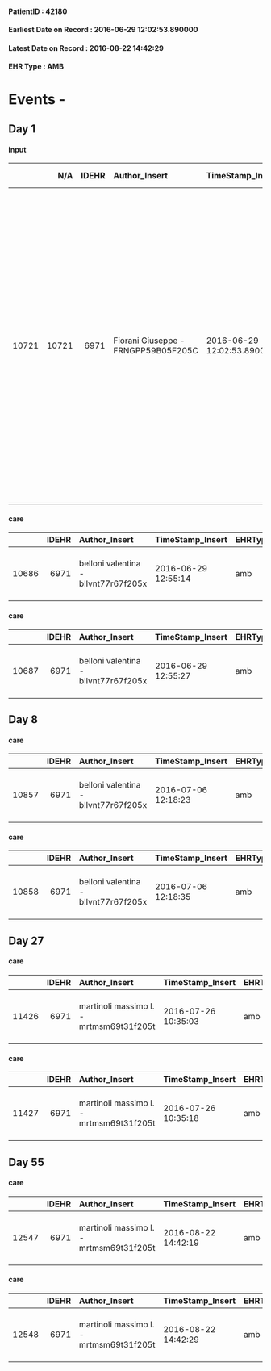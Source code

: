 
#### PatientID : 42180
#### Earliest Date on Record : 2016-06-29 12:02:53.890000
#### Latest Date on Record : 2016-08-22 14:42:29
#### EHR Type : AMB

# Events - 

## Day 1

#### input
|       |    N/A |   IDEHR | Author_Insert                       | TimeStamp_Insert           | EHRType   |   PatientID |   IDDigitalSignDocument | persone_vicine   |   Unnamed: 0_x.1 |   IDANAMNESI_SOCIALE | Patient   | FamigliaAltro   | Paziente_T   | FamigliaAltro_T   |   Non_Rilevabile_x.1 | Note_Non_Rilevabile_x.1   | opt_Problemi   | Note_I                                                                                                                                                                                                                                                                                                                                                                                                                                                               | ds_note_timori                                                                                                                                                                                                                             | opt_paziente_a   | opt_famiglia_a      | opt_adeguatezza   | opt_paziente_solo   | ds_note_con                                                                                                                                                                                              | opt_presente_assente   | Presenza_minori   | Caregiver_principale   | opt_capacita     | opt_necessario   | opt_presente   | opt_risorse_ec   | opt_paziente_psi   | opt_Ins_vol   | opt_paziente_ad   | opt_caregiver_ad   | opt_esenzione   | opt_inv_civile   |   invalidita_perc | ds_codice_es   | Needs     | Domestic partnership   | Fragility                    | opt_disponibilita_f   | opt_indennita_acc   | opt_legge   | opt_famiglia_psi   | opt_disponibilit_paz   |
|------:|-------:|--------:|:------------------------------------|:---------------------------|:----------|------------:|------------------------:|:-----------------|-----------------:|---------------------:|:----------|:----------------|:-------------|:------------------|---------------------:|:--------------------------|:---------------|:---------------------------------------------------------------------------------------------------------------------------------------------------------------------------------------------------------------------------------------------------------------------------------------------------------------------------------------------------------------------------------------------------------------------------------------------------------------------|:-------------------------------------------------------------------------------------------------------------------------------------------------------------------------------------------------------------------------------------------|:-----------------|:--------------------|:------------------|:--------------------|:---------------------------------------------------------------------------------------------------------------------------------------------------------------------------------------------------------|:-----------------------|:------------------|:-----------------------|:-----------------|:-----------------|:---------------|:-----------------|:-------------------|:--------------|:------------------|:-------------------|:----------------|:-----------------|------------------:|:---------------|:----------|:-----------------------|:-----------------------------|:----------------------|:--------------------|:------------|:-------------------|:-----------------------|
| 10721 |  10721 |    6971 | Fiorani Giuseppe - FRNGPP59B05F205C | 2016-06-29 12:02:53.890000 | AMB       |       42180 |                  410421 | N/A              |             3581 |                 2339 | Si#1      | Si#1            | No#0         | No#0              |                    0 | NR                        | No#0           | La pz √® stata informata del peggioramento e della necessit√† di sospendere la terapia sistemica in atto per peggioramento dei sintomi.Le figlie,pur informate del peggioramento dei sintomi,soprattutto della dispnea,hanno rifiutato la soluzione a loro proposta di un trasferimento all'hospice del Trivulzio, accettando temporaneamente il rientro al domicilio per verificare la possibilit√† di margini di miglioramento,nella speranza di riprendere la CT. | Dal colloquio con la figlia Livia non ho evidenziato particolari timori.Segnalo un'area illusionale ampia da parte delle figlie,nonostante sia stata fatta a loro la comunicazione da parte dei sanitari di interruzione delle linee di CT | Indefinite#2     | Sovradimensionate#0 | Da valutare#2     | No#0                | La pz √® vedova da circa 30 anni e vive con le due figlie i aa 43 e MonicaAlina di aa 33,le quali gestiscono a Milano una lavanderia.Dopo la dimissione,la pz verr√† assistita dalla figlia Monica Alina | Presente#1             | No#0              | Le due figlie          | Incrementabile#1 | No#0             | No#0           | Da valutare#2    | No#0               | No#0          | Totale#2          | Totale#2           | Si#1            | Si#1             |               100 | IC14           | Clinici#0 | Figli#2                | sovraccarico assistenziale#4 | No#0                  | Si#1                | No#0        | No#0               | No#0                   |

#### care
|       |   IDEHR | Author_Insert                        | TimeStamp_Insert    | EHRType   |   PatientID |   IDGESTIONE_AUSILI |   ds_ncons |   opt_annulla_consegna | dt_Ric_consegna     | dt_ric_cons_forn    | opt_ausilio                                     |
|------:|--------:|:-------------------------------------|:--------------------|:----------|------------:|--------------------:|-----------:|-----------------------:|:--------------------|:--------------------|:------------------------------------------------|
| 10686 |    6971 | belloni valentina - bllvnt77r67f205x | 2016-06-29 12:55:14 | amb       |       42180 |               10582 |      28148 |                      0 | 2016-06-29 00:00:00 | 2016-06-29 00:00:00 | electronic articulated bed with side rails # 14 |

#### care
|       |   IDEHR | Author_Insert                        | TimeStamp_Insert    | EHRType   |   PatientID |   IDGESTIONE_AUSILI |   ds_ncons |   opt_annulla_consegna | dt_Ric_consegna     | dt_ric_cons_forn    | opt_ausilio                             |
|------:|--------:|:-------------------------------------|:--------------------|:----------|------------:|--------------------:|-----------:|-----------------------:|:--------------------|:--------------------|:----------------------------------------|
| 10687 |    6971 | belloni valentina - bllvnt77r67f205x | 2016-06-29 12:55:27 | amb       |       42180 |               10583 |      28148 |                      0 | 2016-06-29 00:00:00 | 2016-06-29 00:00:00 | antid air mattress with compressor # 16 |


## Day 8

#### care
|       |   IDEHR | Author_Insert                        | TimeStamp_Insert    | EHRType   |   PatientID |   IDGESTIONE_AUSILI |   ds_ncons |   ds_nritiro |   opt_annulla_consegna | dt_Ric_consegna     | dt_ric_cons_forn    | dt_ric_ritiro       | dt_ric_ritiro_forn   | opt_ausilio                                     |
|------:|--------:|:-------------------------------------|:--------------------|:----------|------------:|--------------------:|-----------:|-------------:|-----------------------:|:--------------------|:--------------------|:--------------------|:---------------------|:------------------------------------------------|
| 10857 |    6971 | belloni valentina - bllvnt77r67f205x | 2016-07-06 12:18:23 | amb       |       42180 |               10754 |      28148 |        28213 |                      0 | 2016-06-29 00:00:00 | 2016-06-29 00:00:00 | 2016-07-06 00:00:00 | 2016-07-06 00:00:00  | electronic articulated bed with side rails # 14 |

#### care
|       |   IDEHR | Author_Insert                        | TimeStamp_Insert    | EHRType   |   PatientID |   IDGESTIONE_AUSILI |   ds_ncons |   ds_nritiro |   opt_annulla_consegna | dt_Ric_consegna     | dt_ric_cons_forn    | dt_ric_ritiro       | dt_ric_ritiro_forn   | opt_ausilio                             |
|------:|--------:|:-------------------------------------|:--------------------|:----------|------------:|--------------------:|-----------:|-------------:|-----------------------:|:--------------------|:--------------------|:--------------------|:---------------------|:----------------------------------------|
| 10858 |    6971 | belloni valentina - bllvnt77r67f205x | 2016-07-06 12:18:35 | amb       |       42180 |               10755 |      28148 |        28213 |                      0 | 2016-06-29 00:00:00 | 2016-06-29 00:00:00 | 2016-07-06 00:00:00 | 2016-07-06 00:00:00  | antid air mattress with compressor # 16 |


## Day 27

#### care
|       |   IDEHR | Author_Insert                           | TimeStamp_Insert    | EHRType   |   PatientID |   IDGESTIONE_AUSILI |   ds_ncons |   ds_nbolla | dt_consegna         |   ds_nritiro |   opt_annulla_consegna | dt_Ric_consegna     | dt_ric_cons_forn    | dt_ric_ritiro       | dt_ric_ritiro_forn   | opt_ausilio                                     |
|------:|--------:|:----------------------------------------|:--------------------|:----------|------------:|--------------------:|-----------:|------------:|:--------------------|-------------:|-----------------------:|:--------------------|:--------------------|:--------------------|:---------------------|:------------------------------------------------|
| 11426 |    6971 | martinoli massimo l. - mrtmsm69t31f205t | 2016-07-26 10:35:03 | amb       |       42180 |               11324 |      28148 |         706 | 2016-06-30 00:00:00 |        28213 |                      0 | 2016-06-29 00:00:00 | 2016-06-29 00:00:00 | 2016-07-06 00:00:00 | 2016-07-06 00:00:00  | electronic articulated bed with side rails # 14 |

#### care
|       |   IDEHR | Author_Insert                           | TimeStamp_Insert    | EHRType   |   PatientID |   IDGESTIONE_AUSILI |   ds_ncons |   ds_nbolla | dt_consegna         |   ds_nritiro |   opt_annulla_consegna | dt_Ric_consegna     | dt_ric_cons_forn    | dt_ric_ritiro       | dt_ric_ritiro_forn   | opt_ausilio                             |
|------:|--------:|:----------------------------------------|:--------------------|:----------|------------:|--------------------:|-----------:|------------:|:--------------------|-------------:|-----------------------:|:--------------------|:--------------------|:--------------------|:---------------------|:----------------------------------------|
| 11427 |    6971 | martinoli massimo l. - mrtmsm69t31f205t | 2016-07-26 10:35:18 | amb       |       42180 |               11325 |      28148 |         706 | 2016-06-30 00:00:00 |        28213 |                      0 | 2016-06-29 00:00:00 | 2016-06-29 00:00:00 | 2016-07-06 00:00:00 | 2016-07-06 00:00:00  | antid air mattress with compressor # 16 |


## Day 55

#### care
|       |   IDEHR | Author_Insert                           | TimeStamp_Insert    | EHRType   |   PatientID |   IDGESTIONE_AUSILI |   ds_ncons |   ds_nbolla | dt_consegna         |   ds_nritiro | dt_ritiro           |   opt_annulla_consegna | dt_Ric_consegna     | dt_ric_cons_forn    | dt_ric_ritiro       | dt_ric_ritiro_forn   | opt_ausilio                                     |
|------:|--------:|:----------------------------------------|:--------------------|:----------|------------:|--------------------:|-----------:|------------:|:--------------------|-------------:|:--------------------|-----------------------:|:--------------------|:--------------------|:--------------------|:---------------------|:------------------------------------------------|
| 12547 |    6971 | martinoli massimo l. - mrtmsm69t31f205t | 2016-08-22 14:42:19 | amb       |       42180 |               12450 |      28148 |         706 | 2016-06-30 00:00:00 |        28213 | 2016-07-08 00:00:00 |                      0 | 2016-06-29 00:00:00 | 2016-06-29 00:00:00 | 2016-07-06 00:00:00 | 2016-07-06 00:00:00  | electronic articulated bed with side rails # 14 |

#### care
|       |   IDEHR | Author_Insert                           | TimeStamp_Insert    | EHRType   |   PatientID |   IDGESTIONE_AUSILI |   ds_ncons |   ds_nbolla | dt_consegna         |   ds_nritiro | dt_ritiro           |   opt_annulla_consegna | dt_Ric_consegna     | dt_ric_cons_forn    | dt_ric_ritiro       | dt_ric_ritiro_forn   | opt_ausilio                             |
|------:|--------:|:----------------------------------------|:--------------------|:----------|------------:|--------------------:|-----------:|------------:|:--------------------|-------------:|:--------------------|-----------------------:|:--------------------|:--------------------|:--------------------|:---------------------|:----------------------------------------|
| 12548 |    6971 | martinoli massimo l. - mrtmsm69t31f205t | 2016-08-22 14:42:29 | amb       |       42180 |               12451 |      28148 |         706 | 2016-06-30 00:00:00 |        28213 | 2016-07-08 00:00:00 |                      0 | 2016-06-29 00:00:00 | 2016-06-29 00:00:00 | 2016-07-06 00:00:00 | 2016-07-06 00:00:00  | antid air mattress with compressor # 16 |


